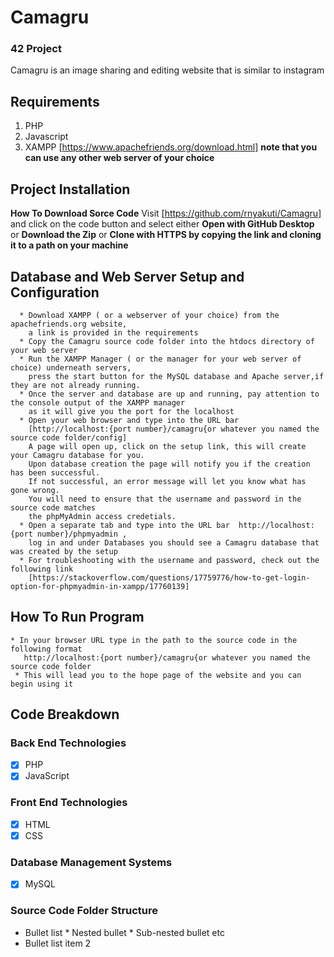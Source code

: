 # Camagru
### 42 Project ###
Camagru is an image sharing and editing website that is similar to instagram

## Requirements ##
1.  PHP
2. Javascript
3. XAMPP [https://www.apachefriends.org/download.html] **note that you can use any other web server of your choice** 

## Project Installation ## 

  **How To Download Sorce Code**
    Visit [https://github.com/rnyakuti/Camagru] and click on the code button and select either **Open with GitHub Desktop** or **Download the Zip** or **Clone with HTTPS
    by copying the link and cloning it to a path on your machine**
    
##    Database and Web Server Setup and Configuration ##
      * Download XAMPP ( or a webserver of your choice) from the apachefriends.org website, 
        a link is provided in the requirements
      * Copy the Camagru source code folder into the htdocs directory of your web server
      * Run the XAMPP Manager ( or the manager for your web server of choice) underneath servers, 
        press the start button for the MySQL database and Apache server,if they are not already running.
      * Once the server and database are up and running, pay attention to the console output of the XAMPP manager 
        as it will give you the port for the localhost
      * Open your web browser and type into the URL bar 
        [http://localhost:{port number}/camagru{or whatever you named the source code folder/config]
        A page will open up, click on the setup link, this will create your Camagru database for you. 
        Upon database creation the page will notify you if the creation has been successful.
        If not successful, an error message will let you know what has gone wrong. 
        You will need to ensure that the username and password in the source code matches 
        the phpMyAdmin access credetials.
      * Open a separate tab and type into the URL bar  http://localhost:{port number}/phpmyadmin , 
        log in and under Databases you should see a Camagru database that was created by the setup
      * For troubleshooting with the username and password, check out the following link 
        [https://stackoverflow.com/questions/17759776/how-to-get-login-option-for-phpmyadmin-in-xampp/17760139]

## How To Run Program ##

    * In your browser URL type in the path to the source code in the following format 
       http://localhost:{port number}/camagru{or whatever you named the source code folder
     * This will lead you to the hope page of the website and you can begin using it


## Code Breakdown ##

   ### Back End Technologies ###
   - [x] PHP
   - [x] JavaScript
   
   ### Front End Technologies ###
   - [x] HTML
   - [x] CSS
   
   ### Database Management Systems ###
   - [x] MySQL
   
   ### Source Code Folder Structure ###
   * Bullet list
         * Nested bullet
               * Sub-nested bullet etc
   * Bullet list item 2
